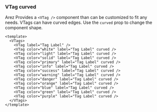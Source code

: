 ### VTag curved

Arez Provides a `<VTag />` component than can be customized to fit any needs.
VTags can have curved edges.
Use the `curved` prop to change the component shape.

<!--code-->

```vue
<template>
  <VTags>
    <VTag label="Tag Label" />
    <VTag color="white" label="Tag Label" curved />
    <VTag color="light" label="Tag Label" curved />
    <VTag color="solid" label="Tag Label" curved />
    <VTag color="primary" label="Tag Label" curved />
    <VTag color="info" label="Tag Label" curved />
    <VTag color="success" label="Tag Label" curved />
    <VTag color="warning" label="Tag Label" curved />
    <VTag color="danger" label="Tag Label" curved />
    <VTag color="orange" label="Tag Label" curved />
    <VTag color="blue" label="Tag Label" curved />
    <VTag color="green" label="Tag Label" curved />
    <VTag color="purple" label="Tag Label" curved />
  </VTags>
</template>
```

<!--/code-->

<!--example-->

<VTags>
  <VTag label="Tag Label" />
  <VTag color="white" label="Tag Label" curved />
  <VTag color="light" label="Tag Label" curved />
  <VTag color="solid" label="Tag Label" curved />
  <VTag color="primary" label="Tag Label" curved />
  <VTag color="info" label="Tag Label" curved />
  <VTag color="success" label="Tag Label" curved />
  <VTag color="warning" label="Tag Label" curved />
  <VTag color="danger" label="Tag Label" curved />
  <VTag color="orange" label="Tag Label" curved />
  <VTag color="blue" label="Tag Label" curved />
  <VTag color="green" label="Tag Label" curved />
  <VTag color="purple" label="Tag Label" curved />
</VTags>

<!--/example-->
